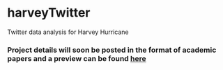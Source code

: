 # harveyTwitter

Twitter data analysis for Harvey Hurricane

### Project details will soon be posted in the format of academic papers and a preview can be found [here](demoResult.pdf)
